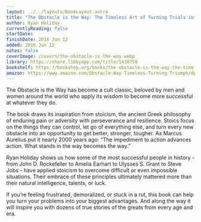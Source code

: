 ```yaml
---
layout: ../../layouts/BookLayout.astro
title: "The Obstacle is the Way: The Timeless Art of Turning Trials into Triumph"
author: Ryan Holiday
currentlyReading: false
startDate:
finishDate: 2016 Jun 12
added: 2016 Jun 12
notes: false
coverImage: /covers/the-obstacle-is-the-way.webp
library: https://share.libbyapp.com/title/1438759
bookshelf: https://bookshop.org/books/the-obstacle-is-the-way-the-timeless-art-of-turning-trials-into-triumph/9781591846352
amazon: https://www.amazon.com/Obstacle-Way-Timeless-Turning-Triumph/dp/1591846358
---
```


The Obstacle is the Way has become a cult classic, beloved by men and women around the world who apply its wisdom to become more successful at whatever they do.

The book draws its inspiration from stoicism, the ancient Greek philosophy of enduring pain or adversity with perseverance and resilience. Stoics focus on the things they can control, let go of everything else, and turn every new obstacle into an opportunity to get better, stronger, tougher. As Marcus Aurelius put it nearly 2000 years ago: “The impediment to action advances action. What stands in the way becomes the way.” 

Ryan Holiday shows us how some of the most successful people in history - from John D. Rockefeller to Amelia Earhart to Ulysses S. Grant to Steve Jobs - have applied stoicism to overcome difficult or even impossible situations. Their embrace of these principles ultimately mattered more than their natural intelligence, talents, or luck.

If you’re feeling frustrated, demoralized, or stuck in a rut, this book can help you turn your problems into your biggest advantages. And along the way it will inspire you with dozens of true stories of the greats from every age and era.

<!-- ### Notes & Highlights -->
